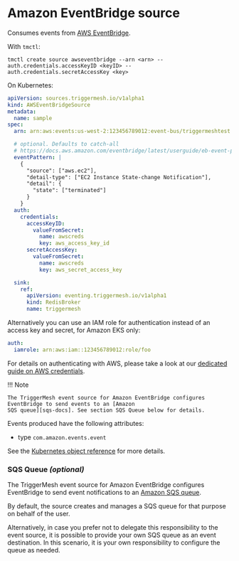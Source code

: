 # Amazon EventBridge source

Consumes events from [AWS EventBridge](https://aws.amazon.com/eventbridge/).

With `tmctl`:

```
tmctl create source awseventbridge --arn <arn> --auth.credentials.accessKeyID <keyID> --auth.credentials.secretAccessKey <key>
```

On Kubernetes:

```yaml
apiVersion: sources.triggermesh.io/v1alpha1
kind: AWSEventBridgeSource
metadata:
  name: sample
spec:
  arn: arn:aws:events:us-west-2:123456789012:event-bus/triggermeshtest

  # optional. Defaults to catch-all
  # https://docs.aws.amazon.com/eventbridge/latest/userguide/eb-event-patterns.html
  eventPattern: |
    {
      "source": ["aws.ec2"],
      "detail-type": ["EC2 Instance State-change Notification"],
      "detail": {
        "state": ["terminated"]
      }
    }
  auth:
    credentials:
      accessKeyID:
        valueFromSecret:
          name: awscreds
          key: aws_access_key_id
      secretAccessKey:
        valueFromSecret:
          name: awscreds
          key: aws_secret_access_key

  sink:
    ref:
      apiVersion: eventing.triggermesh.io/v1alpha1
      kind: RedisBroker
      name: triggermesh
```

Alternatively you can use an IAM role for authentication instead of an access key and secret, for Amazon EKS only:

```yaml
auth:
  iamrole: arn:aws:iam::123456789012:role/foo
```

For details on authenticating with AWS, please take a look at our [dedicated guide on AWS credentials](../guides/credentials/awscredentials.md).

!!! Note

    The TriggerMesh event source for Amazon EventBridge configures EventBridge to send events to an [Amazon
    SQS queue][sqs-docs]. See section SQS Queue below for details.

Events produced have the following attributes:

* type `com.amazon.events.event`

See the [Kubernetes object reference](../../reference/sources/#sources.triggermesh.io/v1alpha1.AWSEventBridgeSource) for more details.

### SQS Queue _(optional)_

The TriggerMesh event source for Amazon EventBridge configures EventBridge to send event notifications to an [Amazon
SQS queue][sqs-docs].

By default, the source creates and manages a SQS queue for that purpose on behalf of the user.

Alternatively, in case you prefer not to delegate this responsibility to the event source, it is possible to provide
your own SQS queue as an event destination. In this scenario, it is your own responsibility to configure the queue as needed.

[sqs-docs]: https://docs.aws.amazon.com/AWSSimpleQueueService/latest/SQSDeveloperGuide/welcome.html
